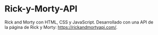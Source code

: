# Rick-y-Morty-API

Rick and Morty con HTML, CSS y JavaScript. Desarrollado con una API de la página de Rick y Morty: https://rickandmortyapi.com/.
